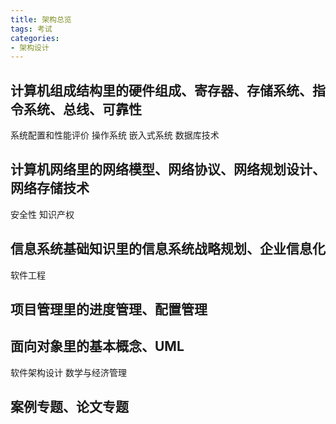 ```yaml
---
title: 架构总览
tags: 考试
categories: 
- 架构设计
---
```


## 计算机组成结构里的硬件组成、寄存器、存储系统、指令系统、总线、可靠性
系统配置和性能评价
操作系统
嵌入式系统
数据库技术
## 计算机网络里的网络模型、网络协议、网络规划设计、网络存储技术
安全性
知识产权
## 信息系统基础知识里的信息系统战略规划、企业信息化
软件工程
## 项目管理里的进度管理、配置管理
## 面向对象里的基本概念、UML
软件架构设计
数学与经济管理
## 案例专题、论文专题